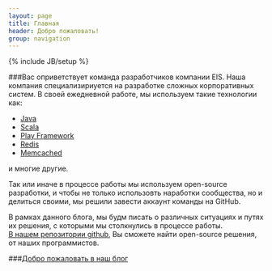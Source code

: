 ```yaml
---
layout: page
title: Главная
header: Добро пожаловать!
group: navigation
---
```

{% include JB/setup %}

###Вас оприветствует команда разработчиков компании EIS.
Наша компания специализириуется на разработке сложных корпоративных систем.
В своей ежедневной работе, мы используем такие технологии как:

- [Java](http://www.java.com/)<br/>
- [Scala](http://www.scala-lang.org)<br/>
- [Play Framework](http://www.playframework.com/)<br/>
- [Redis](http://redis.io/)<br/>
- [Memcached](http://memcached.org/)<br/>

и многие другие.

Так или иначе в процессе работы мы используем open-source разработки, и чтобы не только использовть наработки сообщества, но и делиться своими, мы решили завести аккаунт команды на GitHub.

В рамках данного блога, мы будм писать о различных ситуациях и путях их решения, с которыми мы столкнулись в процессе работы.<br/>
[В нашем репозитории github](https://github.com/eisdevgroup), Вы сможете найти open-source решения, от наших программистов.

###[Добро пожаловать в наш блог](blog.html)